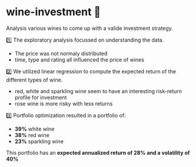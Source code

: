 # wine-investment 🍷
Analysis various wines to come up with a valide investment strategy.

1️⃣ The exploratory analysis focussed on understanding the data.
- The price was not normaly distributed
- time, type and rating all influenced the price of wines

2️⃣ We utilized linear regression to compute the expected return of the different types of wine.
- red, white and sparkling wine seem to have an interesting risk-return profile for investment
- rose wine is more risky with less returns

3️⃣ Portfolio optimization resulted in a portfolio of:
- **39%** white wine
- **38%** red wine
- **23%** sparkling wine

This portfolio has an **expected annualized return of 28% and a volatility of 40%**


